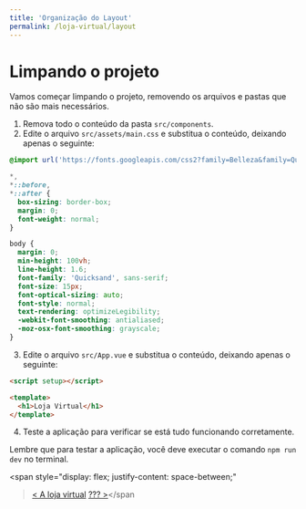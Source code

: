 ```yaml
---
title: 'Organização do Layout'
permalink: /loja-virtual/layout
---
```


# Limpando o projeto

Vamos começar limpando o projeto, removendo os arquivos e pastas que não são mais necessários.

1. Remova todo o conteúdo da pasta `src/components`.
2. Edite o arquivo `src/assets/main.css` e substitua o conteúdo, deixando apenas o seguinte:

```css
@import url('https://fonts.googleapis.com/css2?family=Belleza&family=Quicksand:wght@300..700&display=swap');

*,
*::before,
*::after {
  box-sizing: border-box;
  margin: 0;
  font-weight: normal;
}

body {
  margin: 0;
  min-height: 100vh;
  line-height: 1.6;
  font-family: 'Quicksand', sans-serif;
  font-size: 15px;
  font-optical-sizing: auto;
  font-style: normal;
  text-rendering: optimizeLegibility;
  -webkit-font-smoothing: antialiased;
  -moz-osx-font-smoothing: grayscale;
}
```

3. Edite o arquivo `src/App.vue` e substitua o conteúdo, deixando apenas o seguinte:

```html
<script setup></script>

<template>
  <h1>Loja Virtual</h1>
</template>
```

4. Teste a aplicação para verificar se está tudo funcionando corretamente.

Lembre que para testar a aplicação, você deve executar o comando `npm run dev` no terminal.

<span style="display: flex; justify-content: space-between;"

> <span>[&lt; A loja virtual](. 'Voltar')</span>
> <span>[??? &gt;](??? 'Próximo')</span></span

```

```
